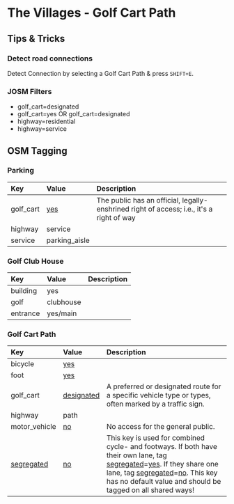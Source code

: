 # The Villages - Golf Cart Path

## Tips & Tricks

### Detect road connections

Detect Connection by selecting a Golf Cart Path & press `SHIFT+E`.

### JOSM Filters

- golf_cart=designated
- golf_cart=yes OR golf_cart=designated
- highway=residential
- highway=service

## OSM Tagging

### Parking

|Key        |Value         | Description |
|:----------|:-------------|:------------|
|golf_cart  |[yes]         |The public has an official, legally-enshrined right of access; i.e., it's a right of way |
|highway    |service       |
|service    |parking_aisle |


### Golf Club House

|Key        |Value         | Description |
|:----------|:-------------|:------------|
|building   |yes           |
|golf       |clubhouse     |
|entrance   |yes/main      |


### Golf Cart Path

|Key          |Value       | Description |
|:------------|:-----------|:------------|
|bicycle      |[yes]       |
|foot         |[yes]       |
|golf_cart    |[designated]| A preferred or designated route for a specific vehicle type or types, often marked by a traffic sign. |
|highway      |path        |
|motor_vehicle|[no]        | No access for the general public. |
|[segregated] |[no]        | This key is used for combined cycle- and footways. If both have their own lane, tag [segregated]=[yes]. If they share one lane, tag [segregated]=[no]. This key has no default value and should be tagged on all shared ways! |


[access]: http://wiki.openstreetmap.org/wiki/Key:access
[yes]: http://wiki.openstreetmap.org/wiki/Key:access
[no]: http://wiki.openstreetmap.org/wiki/Key:access
[designated]: http://wiki.openstreetmap.org/wiki/Tag:access=designated
[segregated]: http://wiki.openstreetmap.org/wiki/Key:segregated
